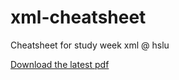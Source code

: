 # xml-cheatsheet
Cheatsheet for study week xml @ hslu

[Download the latest pdf](https://github.com/chefe/xml-cheatsheet/releases/latest)
